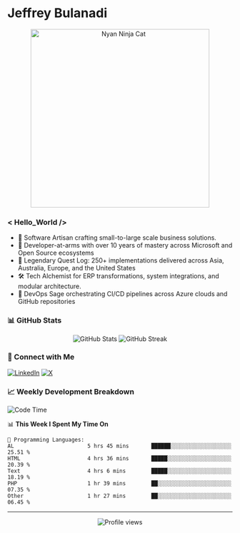# Jeffrey Bulanadi

<div align="center">
  <img src="https://www.nyan.cat/cats/nyaninja.gif" alt="Nyan Ninja Cat" width="400"/>
</div>

### < Hello_World />

- 🎨 Software Artisan crafting small-to-large scale business solutions.
- 💼 Developer-at-arms with over 10 years of mastery across Microsoft and Open Source ecosystems
- 🏢 Legendary Quest Log: 250+ implementations delivered across Asia, Australia, Europe, and the United States
- 🛠️ Tech Alchemist for ERP transformations, system integrations, and modular architecture.
- 🔄 DevOps Sage orchestrating CI/CD pipelines across Azure clouds and GitHub repositories

### 📊 GitHub Stats

<div align="center">
  <img src="https://github-readme-stats.vercel.app/api?username=jeffreybulanadi&show_icons=true&theme=tokyonight" alt="GitHub Stats" />
  <img src="https://github-readme-streak-stats.herokuapp.com/?user=jeffreybulanadi&theme=tokyonight" alt="GitHub Streak" />
</div>

### 🤝 Connect with Me

[![LinkedIn](https://img.shields.io/badge/LinkedIn-Connect-blue?style=for-the-badge&logo=linkedin)](https://linkedin.com/in/jeffreybulanadi)
[![X](https://img.shields.io/badge/Twitter-Follow-blue?style=for-the-badge&logo=twitter)](https://x.com/JeffreyBulanadi)

### 📈 Weekly Development Breakdown

<!--START_SECTION:waka-->
![Code Time](http://img.shields.io/badge/Code%20Time-277%20hrs%203%20mins-blue)

📊 **This Week I Spent My Time On** 

```text
💬 Programming Languages: 
AL                       5 hrs 45 mins       ██████░░░░░░░░░░░░░░░░░░░   25.51 % 
HTML                     4 hrs 36 mins       █████░░░░░░░░░░░░░░░░░░░░   20.39 % 
Text                     4 hrs 6 mins        █████░░░░░░░░░░░░░░░░░░░░   18.19 % 
PHP                      1 hr 39 mins        ██░░░░░░░░░░░░░░░░░░░░░░░   07.35 % 
Other                    1 hr 27 mins        ██░░░░░░░░░░░░░░░░░░░░░░░   06.45 % 
```


<!--END_SECTION:waka-->

---

<div align="center">
  <img src="https://komarev.com/ghpvc/?username=jeffreybulanadi&color=blue&style=flat-square" alt="Profile views" />
</div>
